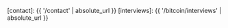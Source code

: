 <!-- Books -->

[bitcoin-standard]: https://t.co/IDdQejTYH6

<!-- Podcasts -->

[tftc]: https://tftc.io/tales-from-the-crypt/
[noded]: https://noded.org/
[slp]: https://stephanlivera.com/
[wbd]: https://www.whatbitcoindid.com/

[bkp]: https://www.bitcoin.kn/about/
[cryptoconomy]: https://cryptoconomy.life/
[bec]: https://bitcoinechochamber.com/
[cb]: https://citizenbitcoin.world/
[ci]: https://contrarianisland.com
[cag]: https://twitter.com/cryptoandgrill
[cv]: https://cryptovoices.com/

[rr]: https://www.buzzsprout.com/263522
[ltb]: https://letstalkbitcoin.com/blog/category/episodes
[unhashed]: https://www.unhashedpodcast.com/
[fwc]: https://funwithcrypto.libsyn.com/
[pov]: https://medium.com/pov-crypto
[bsb]: https://bottomshelfbitcoin.com/
[hf]: https://www.hiddenforces.io/podcasts
[ba]: https://twitter.com/bennd77

<!-- Podcast Episodes -->
[tftc29]: https://anchor.fm/tales-from-the-crypt/episodes/Tales-from-the-Crypt-29-Jameson-Lopp-e1qndr
[tftc34]: https://anchor.fm/tales-from-the-crypt/episodes/Tales-from-the-Crypt-34-Murad-Mahmudov-e1qndn
[otc25]: https://player.fm/series/off-the-chain-2428336/murad-mahmudov-the-ultimate-bitcoin-argument
[pov22]: https://medium.com/pov-crypto/pov-crypto-episode-22-why-ether-is-bad-money-w-ansel-lindner-71154308a71a
[tftc55]: https://anchor.fm/tales-from-the-crypt/episodes/Tales-from-the-Crypt-55-BitcoinTINA-aka-Rick-Flex-e2vpt9
[tftc60]: https://anchor.fm/tales-from-the-crypt/episodes/Tales-from-the-Crypt-60-Misir-Mahmudov-e3aibh
[slp67]: https://stephanlivera.com/episode/67
[slp71]: https://stephanlivera.com/episode/71
[wbd109]: https://www.whatbitcoindid.com/podcast/luke-dashjr-on-300k-blocks-and-full-nodes
[tip244]: https://www.theinvestorspodcast.com/episodes/tip244-bitcoin-101-tuur-demeester/
[slp75]: https://stephanlivera.com/episode/75
[tftc76]: https://anchor.fm/tales-from-the-crypt/episodes/Tales-from-the-Crypt-76-Alex-Gladstein-e46v9e

<!-- Videos -->
[aantonop-intro]: https://www.youtube.com/watch?v=l1si5ZWLgy0
[aantonop-stories]: https://www.youtube.com/watch?v=ONvg9SbauMg

<!-- Articles -->
[bullish-case]: https://medium.com/@vijayboyapati/the-bullish-case-for-bitcoin-6ecc8bdecc1
[bullish-case-audio]: https://anchor.fm/thecryptoconomy/episodes/CryptoQuickRead_021---The-Bullish-case-For-Bitcoin-e2ndu7
[why-different]: https://medium.com/@jimmysong/why-bitcoin-is-different-e17b813fd947
[why-matters]: https://hackernoon.com/why-bitcoin-matters-c8bf733b9fad
[worse-better]: https://www.gwern.net/Bitcoin-is-Worse-is-Better
[distribution-fair]: https://blog.picks.co/bitcoins-distribution-was-fair-e2ef7bbbc892
[blockchain-spectrum]: https://blog.unchained-capital.com/blockchain-spectrum-806847e1c575
[blockchain-is-hard]: https://medium.com/@jimmysong/why-blockchain-is-hard-60416ea4c5c
[nobody-understands]: https://www.coindesk.com/nobody-understands-bitcoin-thats-ok
[god-protocols]: https://nakamotoinstitute.org/the-god-protocols/
[security-holes]: https://nakamotoinstitute.org/trusted-third-parties/
[shelling-out]: https://nakamotoinstitute.org/shelling-out/
[shelling-out-audio]: https://anchor.fm/thecryptoconomy/episodes/CryptoQuikRead_179---Shelling-Out---The-Origins-of-Money-Part-4-e2ndop
[social-scalability]: http://unenumerated.blogspot.com/2017/02/money-blockchains-and-social-scalability.html
[pow-anatomy]: https://bitcointechtalk.com/the-anatomy-of-proof-of-work-98c85b6f6667
[pow-timeless]: https://medium.com/@hugonguyen/work-is-timeless-stake-is-not-554c4450ce18
[decentralized-clock]: https://grisha.org/blog/2018/01/23/explaining-proof-of-work/
[no-waste]: https://hackernoon.com/bitcoin-doesnt-waste-electricity-649694ea3605
[pow-cheapest]: http://www.truthcoin.info/blog/pow-cheapest/
[be-a-bitcoin]: https://medium.com/s/story/what-is-it-like-to-be-a-bitcoin-56109f3e6753
[many-faces]: https://hackernoon.com/the-many-faces-of-bitcoin-1c298570d191
[past-and-future]: https://hackernoon.com/bitcoin-past-and-future-f2feba1f419d
[bitcoin-is]: https://hackernoon.com/bitcoin-is-and-that-is-enough-e3116870eed1
[that-this]: https://hackernoon.com/thats-not-bitcoin-this-is-bitcoin-95f05a6fd6c2
[bcash]: https://hackernoon.com/thats-not-bitcoin-that-s-bcash-f730f0d0a837
[social-contract]: https://medium.com/s/story/bitcoins-social-contract-1f8b05ee24a9
[bitcoin-governance]: https://medium.com/@pierre_rochard/bitcoin-governance-37e86299470f
[invalid-blocks]: https://hackernoon.com/bitcoin-miners-beware-invalid-blocks-need-not-apply-51c293ee278b
[cant-regulate]: https://hackernoon.com/why-america-cant-regulate-bitcoin-8c77cee8d794
[dao-merkle]: http://merkle.com/papers/DAOdemocracyDraft.pdf
[taleb-foreword]: https://medium.com/opacity/bitcoin-1537e616a074
[fungi1]: https://medium.com/@BrandonQuittem/bitcoin-is-a-decentralized-organism-mycelium-part-1-3-6ec58cdcfaa6
[fungi2]: https://medium.com/@BrandonQuittem/bitcoin-is-a-social-creature-mushroom-part-2-3-6a05c3abe8f0
[guess-pk]: https://medium.com/@kerbleski/a-dance-with-infinity-980bd8e9a781


<!-- Cypherpunks -->
[cypherpunks-manifesto]: https://www.activism.net/cypherpunk/manifesto.html
[crypto-anarchist-manifesto]: http://groups.csail.mit.edu/mac/classes/6.805/articles/crypto/cypherpunks/may-crypto-manifesto.html
[cyphernomicon]: https://ia600208.us.archive.org/10/items/cyphernomicon/cyphernomicon.txt

<!-- Privacy -->
[snowden-privacy]: https://www.youtube.com/watch?v=UDydB3z-6Y0
[bitcoin-privacy]: https://bitcoin.org/en/protect-your-privacy
[coincenter-privacy-pdf]: https://coincenter.org/files/2019-02/the-case-for-electronic-cash-coin-center.pdf
[coincenter-privacy]: https://coincenter.org/entry/we-must-protect-our-ability-to-transact-privately-online
[how-private-is-btc]: https://medium.com/human-rights-foundation-hrf/privacy-and-cryptocurrency-part-i-how-private-is-bitcoin-e3a4071f8fff
[wiki-privacy]: https://en.bitcoin.it/wiki/Privacy
[faq-hodl-privacy]: https://github.com/6102bitcoin/FAQ/blob/master/hodl-privacy.md
[faq-wasabi]: https://github.com/6102bitcoin/FAQ/blob/master/wasabi.md
[faq-whirlpool]: https://github.com/6102bitcoin/FAQ/blob/master/whirlpool.md

<!-- Misc -->
[bitcoin-halving]: https://thesaifhouse.wordpress.com/2016/07/09/the-bitcoin-halving-and-monetary-competition/
[open-letter]: https://hackernoon.com/an-open-letter-to-banks-about-bitcoin-and-cryptocurrencies-b0c7ef9b7c62
[everyone-scammer]: https://nakamotoinstitute.org/mempool/everyones-a-scammer/
[no-bitcoin-2.0]: http://www.contravex.com/2014/03/19/there-is-no-bitcoin-2-0
[stage-n]: http://trilema.com/2013/stage-n-bitcoin-exists/

<!-- Wikis and Guides -->
[wiki-bitcoin]: https://en.bitcoin.it/wiki/
[wiki-libbitcoin]: https://github.com/libbitcoin/libbitcoin-system/wiki
[bitcoin-dev-guide]: https://bitcoin.org/en/developer-guide

<!-- Other Curated Resources -->
[lopp]: https://www.lopp.net/bitcoin-information.html
[bitcoin-only]: https://bitcoin-only.com/
[bitcoin-archive]: http://towardsliberty.com/bitcoin
[brh]: http://bitcoinrabbithole.org/
[brh-writings]: http://bitcoinrabbithole.org/writings/
[guy]: https://cryptoconomy.life/
[guy-books]: https://cryptoconomy.life/bitcoin-survivors-book-list/
[guy-episodes]: https://anchor.fm/thecryptoconomy
[guy-episodes-curated]: https://sourcecrypto.pub/blog/thecryptoconomy-podcast-deep-dive/
[sni]: https://nakamotoinstitute.org/literature/
[blml]: https://t.co/ByspfeZ8R8
[awib]: https://github.com/CypherPoet/awesome-what-is-bitcoin
[ab]: https://github.com/igorbarinov/awesome-bitcoin
[mises]: https://mises.org/library
[unenumerated]: https://unenumerated.blogspot.com/

<!-- Papers -->
[bitcoin-whitepaper]: https://bitcoin.org/bitcoin.pdf

<!-- GitHub -->
[issues]: https://github.com/dergigi/dergigi.github.io/issues
[pulls]: https://github.com/dergigi/dergigi.github.io/pulls

<!-- Internal -->
[contact]: {{ '/contact' | absolute_url }}
[interviews]: {{ '/bitcoin/interviews' | absolute_url }}
